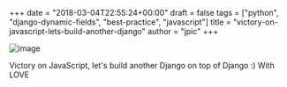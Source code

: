 +++
date = "2018-03-04T22:55:24+00:00"
draft = false
tags = ["python", "django-dynamic-fields", "best-practice", "javascript"]
title = "victory-on-javascript-lets-build-another-django"
author = "jpic"
+++

![image](/img/2018-03-04-victory-on-javascript-lets-build-another-django/5626de60ce83cccd7b2ab7cc5767a33b48883125e1c9f401ed67a9b1f59f5920.png)

Victory on JavaScript, let's build another Django on top of Django :) With LOVE
